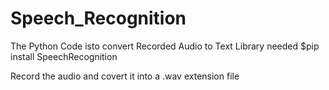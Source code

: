 # Speech_Recognition

</h> The Python Code isto convert Recorded Audio to Text 
Library needed
$pip install SpeechRecognition


Record the audio and covert it into a .wav extension file
